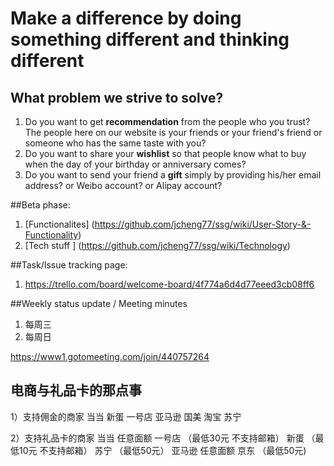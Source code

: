 # Make a difference by doing something different and thinking different



## What problem we strive to solve?
1. Do you want to get **recommendation** from the people who you trust? The people here on our website is your friends or your friend's friend or someone who has the same taste with you?
2. Do you want to share your **wishlist** so that people know what to buy when the day of your birthday or anniversary comes?
3. Do you want to send your friend a **gift** simply by providing his/her email address? or Weibo account? or Alipay account?


##Beta phase:
1. [Functionalites] (https://github.com/jcheng77/ssg/wiki/User-Story-&-Functionality)
2. [Tech stuff ] (https://github.com/jcheng77/ssg/wiki/Technology)


##Task/Issue tracking page:
1. https://trello.com/board/welcome-board/4f774a6d4d77eeed3cb08ff6

##Weekly status update / Meeting minutes
1. 每周三
1. 每周日

https://www1.gotomeeting.com/join/440757264

## 电商与礼品卡的那点事
1）支持佣金的商家
当当
新蛋
一号店
亚马逊
国美
淘宝
苏宁

2）支持礼品卡的商家
当当 任意面额
一号店 （最低30元 不支持邮箱）
新蛋 （最低10元 不支持邮箱）
苏宁 （最低50元）
亚马逊  任意面额
京东 （最低50元)
